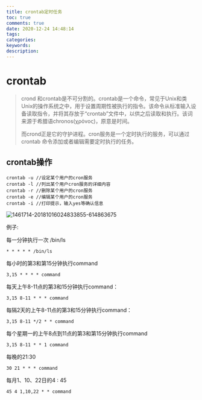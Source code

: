```yaml
---
title: crontab定时任务
toc: true
comments: true
date: 2020-12-24 14:48:14
tags:
categories:
keywords:
description:
---
```


# crontab

> crond 和crontab是不可分割的。crontab是一个命令，常见于Unix和类Unix的操作系统之中，用于设置周期性被执行的指令。该命令从标准输入设备读取指令，并将其存放于“crontab”文件中，以供之后读取和执行。该词来源于希腊语chronos(χρόνος)，原意是时间。
>
> 而crond正是它的守护进程。cron服务是一个定时执行的服务，可以通过crontab 命令添加或者编辑需要定时执行的任务。

## crontab操作

```
crontab -u //设定某个用户的cron服务
crontab -l //列出某个用户cron服务的详细内容
crontab -r //删除某个用户的cron服务
crontab -e //编辑某个用户的cron服务
crontab -i //打印提示，输入yes等确认信息
```



![1461714-20181016024833855-614863675](https://gitee.com/Cooper001/blog-img/raw/master/img/1461714-20181016024833855-614863675.png)



例子:

每一分钟执行一次 /bin/ls

```
* * * * * /bin/ls
```

每小时的第3和第15分钟执行command

```
3,15 * * * * command
```

每天上午8-11点的第3和15分钟执行command：

```
3,15 8-11 * * * command
```

每隔2天的上午8-11点的第3和15分钟执行command：

```
3,15 8-11 */2 * * command
```

每个星期一的上午8点到11点的第3和第15分钟执行command

```
3,15 8-11 * * 1 command
```

每晚的21:30

```
30 21 * * * command
```

每月1、10、22日的4 : 45

```
45 4 1,10,22 * * command
```



















